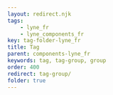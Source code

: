 ```yaml
---
layout: redirect.njk
tags: 
    - lyne_fr
    - lyne_components_fr
key: tag-folder-lyne_fr
title: Tag
parent: components-lyne_fr
keywords: tag, tag-group, group
order: 400
redirect: tag-group/
folder: true
---
```

